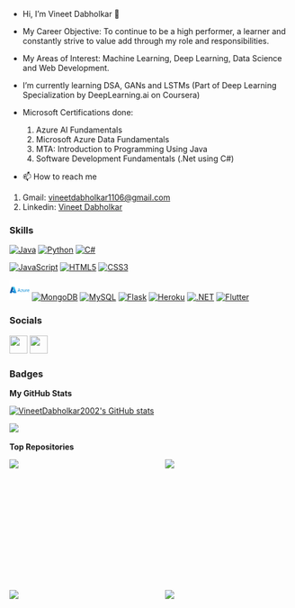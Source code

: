 - Hi, I’m Vineet Dabholkar 👋
- My Career Objective: To continue to be a high performer, a learner and constantly strive to value add through my role and responsibilities.
- My Areas of Interest: Machine Learning, Deep Learning, Data Science and Web Development.
- I’m currently learning DSA, GANs and LSTMs (Part of Deep Learning Specialization by DeepLearning.ai on Coursera)
- Microsoft Certifications done:
  1. Azure AI Fundamentals 
  2. Microsoft Azure Data Fundamentals
  3. MTA: Introduction to Programming Using Java
  4. Software Development Fundamentals (.Net using C#)
 
- 📫 How to reach me
1. Gmail: vineetdabholkar1106@gmail.com
2. Linkedin: <a href="https://www.linkedin.com/in/vineet-dabholkar-293a4a1a4/"> Vineet Dabholkar </a>

### Skills

<p align="left">
<a href="https://www.oracle.com/java/" target="_blank" rel="noreferrer"><img src="https://raw.githubusercontent.com/danielcranney/readme-generator/main/public/icons/skills/java-colored.svg" width="36" height="36" alt="Java" /></a>
<a href="https://www.python.org/" target="_blank" rel="noreferrer"><img src="https://raw.githubusercontent.com/danielcranney/readme-generator/main/public/icons/skills/python-colored.svg" width="36" height="36" alt="Python" /></a>
<a href="https://docs.microsoft.com/en-us/dotnet/csharp/" target="_blank" rel="noreferrer"><img src="https://raw.githubusercontent.com/danielcranney/readme-generator/main/public/icons/skills/csharp-colored.svg" width="36" height="36" alt="C#" /></a>
  
<a href="https://developer.mozilla.org/en-US/docs/Web/JavaScript" target="_blank" rel="noreferrer"><img src="https://raw.githubusercontent.com/danielcranney/readme-generator/main/public/icons/skills/javascript-colored.svg" width="36" height="36" alt="JavaScript" /></a>
<a href="https://developer.mozilla.org/en-US/docs/Glossary/HTML5" target="_blank" rel="noreferrer"><img src="https://raw.githubusercontent.com/danielcranney/readme-generator/main/public/icons/skills/html5-colored.svg" width="36" height="36" alt="HTML5" /></a>
<a href="https://www.w3.org/TR/CSS/#css" target="_blank" rel="noreferrer"><img src="https://raw.githubusercontent.com/danielcranney/readme-generator/main/public/icons/skills/css3-colored.svg" width="36" height="36" alt="CSS3" /></a>
  
 <a href="https://www.mongodb.com/" target="_blank" rel="noreferrer"><img src="https://github.com/devicons/devicon/blob/master/icons/azure/azure-original-wordmark.svg" width="36" height="36" alt="Azure" /></a>
<a href="https://www.mongodb.com/" target="_blank" rel="noreferrer"><img src="https://raw.githubusercontent.com/danielcranney/readme-generator/main/public/icons/skills/mongodb-colored.svg" width="36" height="36" alt="MongoDB" /></a>
<a href="https://www.mysql.com/" target="_blank" rel="noreferrer"><img src="https://raw.githubusercontent.com/danielcranney/readme-generator/main/public/icons/skills/mysql-colored.svg" width="36" height="36" alt="MySQL" /></a>
<a href="https://flask.palletsprojects.com/en/2.0.x/" target="_blank" rel="noreferrer"><img src="https://raw.githubusercontent.com/danielcranney/readme-generator/main/public/icons/skills/flask-colored.svg" width="36" height="36" alt="Flask" /></a>
<a href="https://www.heroku.com/" target="_blank" rel="noreferrer"><img src="https://raw.githubusercontent.com/danielcranney/readme-generator/main/public/icons/skills/heroku-colored.svg" width="36" height="36" alt="Heroku" /></a>
<a href="https://dotnet.microsoft.com/en-us/" target="_blank" rel="noreferrer"><img src="https://raw.githubusercontent.com/danielcranney/readme-generator/main/public/icons/skills/dot-net-colored.svg" width="36" height="36" alt=".NET" /></a>
<a href="https://flutter.dev/" target="_blank" rel="noreferrer"><img src="https://raw.githubusercontent.com/danielcranney/readme-generator/main/public/icons/skills/flutter-colored.svg" width="36" height="36" alt="Flutter" /></a>
</p>

### Socials

<p align="left"> <a href="mailto:vineetdabholkar1106@gmail.com" target="_blank" rel="noreferrer"><img src="https://user-images.githubusercontent.com/93699671/217727857-e7947b9f-fd5a-4b96-9c67-2f0079f55967.svg" width="32" height="32" /></a> <a href="https://www.linkedin.com/in/vineet-dabholkar-293a4a1a4" target="_blank" rel="noreferrer"><img src="https://raw.githubusercontent.com/danielcranney/readme-generator/main/public/icons/socials/linkedin.svg" width="32" height="32" /></a></p>

### Badges

<b>My GitHub Stats</b>

<a href="http://www.github.com/VineetDabholkar2002"><img src="https://github-readme-stats.vercel.app/api?username=VineetDabholkar2002&show_icons=true&hide=&count_private=true&title_color=f97316&text_color=ffffff&icon_color=f97316&bg_color=181824&hide_border=true&show_icons=true" alt="VineetDabholkar2002's GitHub stats" /></a>

<a href="http://www.github.com/VineetDabholkar2002"><img src="https://github-readme-streak-stats.herokuapp.com/?user=VineetDabholkar2002&stroke=ffffff&background=181824&ring=f97316&fire=f97316&currStreakNum=ffffff&currStreakLabel=f97316&sideNums=ffffff&sideLabels=ffffff&dates=ffffff&hide_border=true" /></a>

<b>Top Repositories</b>

<div width="100%" align="center"><a href="https://github.com/VineetDabholkar2002/SCloud-Cloud-Storage-System-ASP.NET" align="left"><img align="left" width="45%" src="https://github-readme-stats.vercel.app/api/pin/?username=VineetDabholkar2002&repo=SCloud-Cloud-Storage-System-ASP.NET&title_color=f97316&text_color=ffffff&icon_color=f97316&bg_color=181824&hide_border=true&locale=en" /></a><a href="https://github.com/VineetDabholkar2002/Customer-Churn-Predictor" align="right"><img align="right" width="45%" src="https://github-readme-stats.vercel.app/api/pin/?username=VineetDabholkar2002&repo=Customer-Churn-Predictor&title_color=f97316&text_color=ffffff&icon_color=f97316&bg_color=181824&hide_border=true&locale=en" /></a></div><br /><br /><br /><br /><br /><br /><br />

<br /><br /><br /><br /><br />

<div width="100%" align="center"><a href="https://github.com/VineetDabholkar2002/Image-Captioning-ChatBot-Plasma" align="left"><img align="left" width="45%" src="https://github-readme-stats.vercel.app/api/pin/?username=VineetDabholkar2002&repo=Image-Captioning-ChatBot-Plasma&title_color=f97316&text_color=ffffff&icon_color=f97316&bg_color=181824&hide_border=true&locale=en" /></a><a href="https://github.com/VineetDabholkar2002/Library-Management-System-Using-Java" align="right"><img align="right" width="45%" src="https://github-readme-stats.vercel.app/api/pin/?username=VineetDabholkar2002&repo=Library-Management-System-Using-Java&title_color=f97316&text_color=ffffff&icon_color=f97316&bg_color=181824&hide_border=true&locale=en" /></a></div>
<!---
VineetDabholkar2002/VineetDabholkar2002 is a ✨ special ✨ repository because its `README.md` (this file) appears on your GitHub profile.
You can click the Preview link to take a look at your changes.
--->

